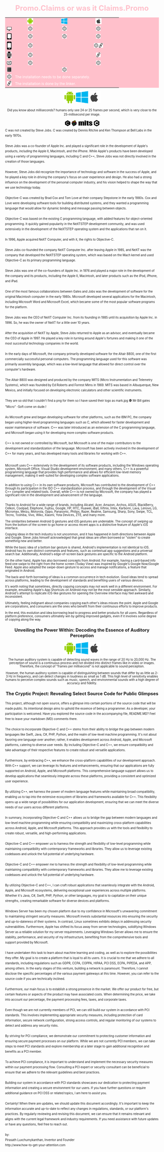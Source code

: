 <!--Message to the programmer.:-->

<small>
<h1 align="center" style="color:pink; font-size:24px;"><strong>Promo.Claims or was it Claims.Promo</strong></h1>
<div align="center">
<table style="color: white; background-color: pink;">
   <tr>
    <td></td>
    <td align="center" style="width: 100px;"><img src="android.png" width="20"/></td>
    <td align="center" style="width: 100px;"><img src="microsoft.png" width="20"/></td>
    <td align="center" style="width: 100px;"><img src="apple.png" width="20"/></td>
    <td></td>
  </tr>
   <tr>
    <td align="center"><img src="monitor.png" width="15"/></td>
    <td align="center"><img src="setup.png" width="15"/></td>
    <td align="center"><img src="setup.png" width="15"/></td>
    <td align="center"><img src="setup.png" width="15"/></td>
   <td></td>  
  </tr>
  <tr>
    <td align="center"><img src="tablet.png" width="15"/></td>
    <td align="center"><img src="setup.png" width="15"/></td>
    <td align="center"><img src="setup.png" width="15"/></td>
    <td align="center"><img src="setup.png" width="15"/></td>
    <td></td>
  </tr>
  <tr>
    <td align="center"><img src="mobile.png" width="15"/> </td>
     <td align="center"><img src="setup.png" width="15"/></td>
    <td></td>
     <td align="center"><img src="setup.png" width="15"/><img src="link.png" width="15"/></td>
        <td></td>
  </tr>
  <tr>
    <td align="center"><img src="smartwatch.png" width="15"/></td>
     <td align="center"><img src="setup.png" width="15"/></td>
    <td align="center"></td>
     <td align="center"><img src="link.png" width="15"/></td>
        <td></td>
  </tr>
  <tr>
    <td align="center"><img src="Television.png" width="15"/></td>
    <td align="center"><img src="setup.png" width="15"/></td>
    <td></td>
    <td align="center"><img src="setup.png" width="15"/></td>
        <td></td>
  </tr>
     <tr>
    <td align="center"><img src="server.png" width="15"/></td>
            <td></td>
    <td align="center"><img src="setup.png" width="15"/></td>
    <td></td>
        <td></td>
  </tr>
  <tr>
     <td><img src="setup.png" width="15"/></td>
     <td colspan="4">The installation needs to be done separately.</td>
  </tr>
   <tr>
     <td><img src="link.png" width="15"/></td>
      <td colspan="4">The installation is done by the linker.</td>
  </tr>
</table>
</div>   
  

<!--
Programmers let's get together
-->
<div align="center">
<!--
I just place this platform, that's my main focus.
-->
  <img src="android.png" width="40"/><img src="microsoft.png" width="40"/><img src="apple.png" width="40"/>
</div>
<!--
A document have have many layers.
-->
<p align="center"><small>Did you know about milliseconds? humans only see 24 or 25 frames per second, which is very close to the 25-millisecond per image.</small></p>



<div align="center">
  <img src="c.png" height="20"/>  
  <img src="NeXT.png" height="20"/>  
  <img src="mark.jpg" height="20"/> 
  <img src="cplusplus.png" height="20"/>
</div>
<small>
C was not created by Steve Jobs. C was created by Dennis Ritchie and Ken Thompson at Bell Labs in the early 1970s.<br/> <br/>
Steve Jobs was a co-founder of Apple Inc. and played a significant role in the development of Apple's products, including the Apple II, Macintosh, and the iPhone. While Apple's products have been developed using a variety of programming languages, including C and C++, Steve Jobs was not directly involved in the creation of those languages.<br/> <br/>
However, Steve Jobs did recognize the importance of technology and software in the success of Apple, and he played a key role in driving the company's focus on user experience and design. He also had a strong influence on the development of the personal computer industry, and his vision helped to shape the way that we use technology today.<br/> <br/>
Objective-C was created by Brad Cox and Tom Love at their company Stepstone in the early 1980s. Cox and Love were developing software tools for building distributed systems, and they wanted a programming language that would allow for dynamic binding and message passing between objects.
<br/><br/>
Objective-C was based on the existing C programming language, with added features for object-oriented programming. It quickly gained popularity in the NeXTSTEP development community, and was used extensively in the development of the NeXTSTEP operating system and the applications that ran on it.<br/> <br/>
In 1996, Apple acquired NeXT Computer, and with it, the rights to Objective-C.<br/><br/>
Steve Jobs co-founded the company NeXT Computer Inc. after leaving Apple in 1985, and NeXT was the company that developed the NeXTSTEP operating system, which was based on the Mach kernel and used Objective-C as its primary programming language.<br/><br/>
Steve Jobs was one of the co-founders of Apple Inc. in 1976 and played a major role in the development of the company and its products, including the Apple II, Macintosh, and later products such as the iPod, iPhone, and iPad.<br/><br/>
  One of the most famous collaborations between Gates and Jobs was the development of software for the original Macintosh computer in the early 1980s. Microsoft developed several applications for the Macintosh, including Microsoft Word and Microsoft Excel, which became some of the most popular software programs for the platform.
  <br/><br/>
  Steve Jobs was the CEO of NeXT Computer Inc. from its founding in 1985 until its acquisition by Apple Inc. in 1996. So, he was the owner of NeXT for a little over 10 years.
  <br/><br/>
After the acquisition of NeXT by Apple, Steve Jobs returned to Apple as an advisor, and eventually became the CEO of Apple in 1997. He played a key role in turning around Apple's fortunes and making it one of the most successful technology companies in the world.
  <br/><br/>
  In the early days of Microsoft, the company primarily developed software for the Altair 8800, one of the first commercially successful personal computers. The programming language used for this software was primarily assembly language, which was a low-level language that allowed for direct control over the computer's hardware. <br/>  <br/>
  The Altair 8800 was designed and produced by the company MITS (Micro Instrumentation and Telemetry Systems), which was founded by Ed Roberts and Forrest Mims in 1969. MITS was based in Albuquerque, New Mexico, and initially focused on developing electronic calculators and other scientific instruments. <br/>  <br/>
They are so old that I couldn't find a png for them so I have saved their logo as mark.jpg 🕵️
Mr Bill gates "Micro" -Soft come on dude.!<br/>  <br/>
As Microsoft grew and began developing software for other platforms, such as the IBM PC, the company began using higher-level programming languages such as C, which allowed for faster development and easier maintenance of software. C++ was later introduced as an extension of the C programming language, and Microsoft began using it for developing more complex software products.<br/><br/>
  C++ is not owned or controlled by Microsoft, but Microsoft is one of the major contributors to the development and standardization of the language. Microsoft has been actively involved in the development of C++ for many years, and has developed many tools and libraries for working with C++.<br/><br/>

Microsoft uses C++ extensively in the development of its software products, including the Windows operating system, Microsoft Office, Visual Studio development environment, and many others. C++ is a powerful programming language that provides high performance and allows for efficient low-level memory management, making it well-suited for developing complex software applications.<br/><br/>

In addition to using C++ in its own software products, Microsoft has contributed to the development of C++ through its participation in the ISO C++ standardization process, and through the development of the Visual C++ compiler and related tools. Overall, while C++ is not owned by Microsoft, the company has played a significant role in the development and advancement of the language.<br/><br/>

Thanks to Android for a wide range of brands, including Alcatel, Acer, Amazon, Archos, ASUS, BlackBerry, Celkon, Coolpad, Elephone, Fujitsu, Google, HP, HTC, Huawei, iBall, Infinix, Intex, Karbonn, Lava, Lenovo, LG, Micromax, Meizu, Motorola, Oppo, Panasonic, Philips, Razer, Realme, Samsung, Sharp, Sony, Swipe, TCL, Tecno, Toshiba, Vivo, Wiko, Xiaomi, Yota Devices, ZTE, and many more.

The similarities between Android Q gestures and iOS gestures are undeniable. The concept of swiping up from the bottom of the screen to go home or access recent apps is a distinctive feature of Apple's iOS interface.

Copying ideas in the tech industry is not uncommon, and it has happened in both directions between Apple and Google. Steve Jobs himself acknowledged that great ideas are often borrowed or "stolen" to create something new and better.

While the basic idea of a bottom bar gesture is shared, Android's implementation is not identical to iOS. Android has its own distinct commands and features, such as contextual app suggestions and a universal search bar. Additionally, Android's edge-of-screen back gestures are specific to the Android platform.

On the other hand, Apple has also borrowed concepts from Android. For example, having a card-based info feed one swipe to the right from the home screen (Today View) was inspired by Google's Google Now/Google Feed. Apple also adopted the swipe-down gesture to access and manage notifications, a feature that originated in Android.

The back-and-forth borrowing of ideas is a common occurrence in tech evolution. Good ideas tend to spread across platforms, leading to the development of standards and benefiting users of various devices.

It's worth noting that sometimes, directly copying concepts may not work well in a different environment. For example, emulating Apple's App Shortcuts on Android may not be the most sensible approach. Similarly, Android's attempt to replicate iOS-like gestures for opening the Overview interface may feel awkward and inconsistent.

Ultimately, feeling indignant about companies copying each other's ideas misses the point. Apple and Google are corporations, and consumers are the ones who benefit from their continuous efforts to improve products.

In the end, this evolution and idea borrowing lead to progress and better products for all users. Regardless of platform preference, consumers ultimately win by getting improved gadgets, even if it involves some degree of copying along the way.

<!--Message to the programmer.:-->
<h2 align="center"><strong>Unveiling the Power Within: Decoding the Essence of Auditory Perception</strong></h2>
<!--Programmers let's get together-->
<div align="center">
<!--I just place this platform, that's my main focus.-->
  <img src="android.png" width="40"/><img src="microsoft.png" width="40"/><img src="apple.png" width="40"/>
</div>
<!--
A document have have many layers.
-->
<p align="center">
The human auditory system is capable of detecting sound waves in the range of 20 Hz to 20,000 Hz. The perception of sound is a continuous process and not divided into distinct frames like in video or images. Therefore, the concept of "frames per millisecond" is not applicable to sound perception.
<br/><br/>
However, the human auditory system is capable of distinguishing between sounds that differ by as little as 2-3 Hz in frequency, and can detect changes in loudness as small as 1 dB. This high level of sensitivity enables humans to perceive complex sounds such as music, speech, and environmental sounds with a high degree of accuracy and fidelity.
</p>
<!--
Why did i choice c++.?
It runs on any device. Server Mobile Tabelt watch anything..
But if you see! about "C". I still tell the story.(PUBLIC)
About apple, microsoft and android. but for real. android also have alot c++ and that's also in apple to.
but the truth is just that there are different ways of adding files to it. And compile it.
And more trust way to do it.
I personally use Visual Studio "Code" Remember "Code".
There are many tools that are better than those built into Visual studio visual studio "community".
If you know there is something called Remote Explorer. it just one of them if you are tired of sharing files back and forth from your mac or pc.
There more than you know.
have you read the source code in the other files.
I can also figure out how to make comments in c



-->
<div align="center">
  <img src="c.png" height="20"/>  
  <img src="NeXT.png" height="20"/>  
  <img src="mark.jpg" height="20"/> 
  <img src="cplusplus.png" height="20"/>
</div>

<!--
Dear team,

I wanted to clarify some ground rules for being part of this project. As the inventor and CEO of how-to-get-your-attention.com, I want to make sure that everyone involved understands their roles and responsibilities.
First, I want to make it clear that we do not use open source or other free code.(Without the approval of pirasath luxchumykanthan) We pay annually for licenses from Microsoft, Apple, Android, other and hosting services.
No more mistake for c# or python or what ever
WEE BUILD!!!!

Thank you for your time and commitment to this project.
-->
<h2 align="center"><strong>The Cryptic Project: Revealing Select Source Code for Public Glimpses</strong></h2>
This project, although not open source, offers a glimpse into certain portions of the source code that will be made public. Its intentional design aims to uphold the essence of being a programmer. As a developer, your participation is welcomed. Have you explored the source code in the accompanying file, README.MD? Feel free to leave your markdown (MD) comments there.
<br/><br/>  
The choice to incorporate Objective-C and C++ stems from their ability to bridge the gap between modern languages like Swift, Java, C#, PHP, Python, and the realm of low-level machine programming. It's not about favoring one language over another; rather, it enables development across Android, Apple, and Microsoft platforms, catering to diverse user needs. By including Objective-C and C++, we ensure compatibility and take advantage of their respective features to create robust and versatile applications.
<br/><br/>  
Furthermore, by embracing C++, we enhance the cross-platform capabilities of our development approach. With C++ support, we can leverage its features and enhancements, ensuring that our applications are fully supported on Android, Apple, and Microsoft platforms. This comprehensive language support allows us to develop applications that seamlessly integrate across these platforms, providing a consistent and optimized user experience.
<br/><br/>  
By utilizing C++, we harness the power of modern language features while maintaining broad compatibility, enabling us to tap into the extensive ecosystem of libraries and frameworks available for C++. This flexibility opens up a wide range of possibilities for our application development, ensuring that we can meet the diverse needs of our users across different platforms.
<br/><br/>  
In summary, incorporating Objective-C and C++ allows us to bridge the gap between modern languages and low-level machine programming while ensuring compatibility and maximizing cross-platform capabilities across Android, Apple, and Microsoft platforms. This approach provides us with the tools and flexibility to create robust, versatile, and high-performing applications.
<br/><br/>  
Objective-C and C++ empower us to harness the strength and flexibility of low-level programming while maintaining compatibility with contemporary frameworks and libraries. They allow us to leverage existing codebases and unlock the full potential of underlying hardware.
<br/><br/>  
Objective-C and C++ empower me to harness the strength and flexibility of low-level programming while maintaining compatibility with contemporary frameworks and libraries. They allow me to leverage existing codebases and unlock the full potential of underlying hardware.
<br/><br/>  
By utilizing Objective-C and C++, I can craft robust applications that seamlessly integrate with the Android, Apple, and Microsoft ecosystems, delivering exceptional user experiences across multiple platforms. Whether it's Java, C#, Swift, PHP, Python, or other languages, my goal is to capitalize on their unique strengths, creating remarkable software for diverse devices and platforms.
<br/><br/>  
Windows Server has been my chosen platform due to my confidence in Microsoft's unwavering commitment to maintaining stringent security measures. Microsoft invests substantial resources into ensuring the security and up-to-dateness of their systems. In contrast, Linux sometimes exhibits delays in addressing security vulnerabilities. Furthermore, Apple has shifted its focus away from server technologies, solidifying Windows Server as a reliable solution for my server requirements. Leveraging Windows Server allows me to ensure the stability, performance, and security of my infrastructure, benefiting from the comprehensive tools and support provided by Microsoft.
<br/><br/>   
  I have undertaken this task to learn about machine learning and coding, as well as to explore the possibilities they offer. My goal is to create a platform that is loyal to all its users. It is crucial to me that we adhere to all standards, including regulations such as GDPR, CCPA, COPPA, HIPAA, PCI DSS, ECPA, PIPEDA, and APP, among others. In the early stages of this venture, building a network is paramount. Therefore, I cannot disclose the specific percentages of the various payment gateways at this time. However, you can refer to the source code if you are technically inclined.
<br/><br/>  
Furthermore, our main focus is to establish a strong presence in the market. We offer our product for free, but certain features or aspects of the product may have associated costs. When determining the price, we take into account our percentage, the payment processing fees, taxes, and corporate taxes.
  <br/><br/>  
  Even though we are not currently members of PCI, we can still build our system in accordance with PCI standards. This involves implementing appropriate security measures, including protection of card information, secure network configuration, strong access controls, and regular monitoring of our systems to detect and address any security risks.
  <br/><br/>  
By striving for PCI compliance, we demonstrate our commitment to protecting customer information and ensuring secure payment processes on our platform. While we are not currently PCI members, we can take steps to meet PCI standards and explore membership at a later stage to gain additional recognition and benefits as a PCI member.
  <br/><br/>  
To achieve PCI compliance, it is important to understand and implement the necessary security measures within our payment processing flow. Consulting a PCI expert or security consultant can be beneficial to ensure that we adhere to the relevant guidelines and best practices.
  <br/><br/>  
Building our system in accordance with PCI standards showcases our dedication to protecting payment information and creating a secure environment for our users. If you have further questions or require additional guidance on PCI DSS or related topics, I am here to assist you.
    <br/><br/>  
  Certainly! When there are updates, we should update this document accordingly. It's important to keep the information accurate and up-to-date to reflect any changes in regulations, standards, or our platform's practices. By regularly reviewing and revising this document, we can ensure that it remains relevant and aligns with the current legal framework and industry requirements. If you need assistance with future updates or have any questions, feel free to reach out.
    <br/><br/>  
  by:<br/>  
Pirasath Luxchumykanthan, Inventor and Founder<br/>
http://www.how-to-get-your-attention.com
<!--For you: pirasath.luxchumykanthan@how-to-get-your-attention.com for public office@how-to-get-your-attention.com -->
<!--
"I will send you an email" if you are accepted as a presenter with your first name and dot and your lastname@how-to-get-your-attention.com
I also know how to make comment in code..
-->


</small>

<!--Have a nice day!-->
